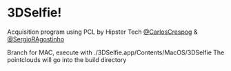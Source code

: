 3DSelfie!
=========================== 
Acquisition program using PCL by Hipster Tech [@CarlosCrespog](https://github.com/carloscrespog) & [@SergioRAgostinho](https://github.com/SergioRAgostinho)

Branch for MAC, execute with ./3DSelfie.app/Contents/MacOS/3DSelfie 
The pointclouds will go into the build directory